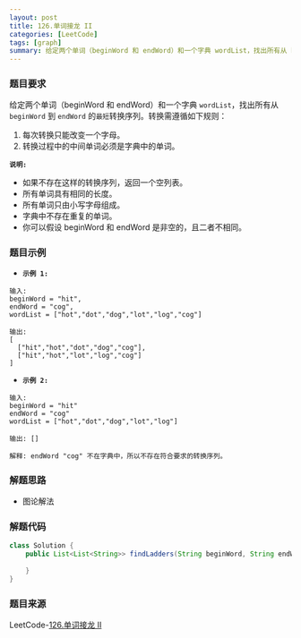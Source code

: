 ```yaml
---
layout: post
title: 126.单词接龙 II
categories: [LeetCode]
tags: [graph]
summary: 给定两个单词（beginWord 和 endWord）和一个字典 wordList，找出所有从 beginWord 到 endWord 的最短转换序列。
---
```


### 题目要求
给定两个单词（beginWord 和 endWord）和一个字典 `wordList`，找出所有从 `beginWord` 到 `endWord` 的`最短`转换序列。转换需遵循如下规则：
1. 每次转换只能改变一个字母。
1. 转换过程中的中间单词必须是字典中的单词。

**`说明:`**
- 如果不存在这样的转换序列，返回一个空列表。
- 所有单词具有相同的长度。
- 所有单词只由小写字母组成。
- 字典中不存在重复的单词。
- 你可以假设 beginWord 和 endWord 是非空的，且二者不相同。


### 题目示例
- **`示例 1:`** 
```
输入:
beginWord = "hit",
endWord = "cog",
wordList = ["hot","dot","dog","lot","log","cog"]

输出:
[
  ["hit","hot","dot","dog","cog"],
  ["hit","hot","lot","log","cog"]
]
```

- **`示例 2:`** 
```
输入:
beginWord = "hit"
endWord = "cog"
wordList = ["hot","dot","dog","lot","log"]

输出: []

解释: endWord "cog" 不在字典中，所以不存在符合要求的转换序列。
```


### 解题思路
- 图论解法

### 解题代码
```java
class Solution {
    public List<List<String>> findLadders(String beginWord, String endWord, List<String> wordList) {
        
    }
}
```

### 题目来源
LeetCode-[126.单词接龙 II](https://leetcode-cn.com/problems/word-ladder-ii/)